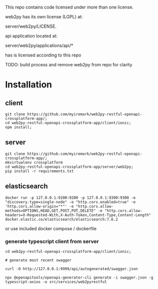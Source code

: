 This repo contains code licensed under more than one license.

web2py has its own license (LGPL) at:

server/web2py/LICENSE.

api application located at:

server/web2py/applications/api/*

has is licensed according to this repo

TODO: build process and remove web2py from repo for clarity


# Installation

## client

```
git clone https://github.com/myiremark/web2py-restful-openapi-crossplatform-app/;
cd web2py-restful-openapi-crossplatform-app/client/ionic;
npm install;
```

## server
```
git clone https://github.com/myiremark/web2py-restful-openapi-crossplatform-app/;
mkvirtualenv crossplatform
cd web2py-restful-openapi-crossplatform-app/server/web2py;
pip install -r requirements.txt
```

## elasticsearch

```
docker run -p 127.0.0.1:9200:9200 -p 127.0.0.1:9300:9300 -e "discovery.type=single-node" -e "http.cors.enabled=true" -e 'http.cors.allow-origin="*"' -e "http.cors.allow-methods=OPTIONS,HEAD,GET,POST,PUT,DELETE" -e "http.cors.allow-headers=X-Requested-With,X-Auth-Token,Content-Type,Content-Length" docker.elastic.co/elasticsearch/elasticsearch:7.6.2
```

or use included docker compose / dockerfile

### generate typescript client from server

```
cd web2py-restful-openapi-crossplatform-app/client/ionic;

# generate most recent swagger

curl -O http://127.0.0.1:9999/api/autogenerated/swagger.json

npx @openapitools/openapi-generator-cli generate -i swagger.json -g typescript-axios -o src/services/web2pyrestful
```

